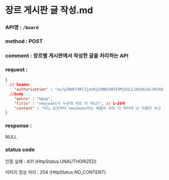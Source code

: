 # 장르 게시판 글 작성.md
### API명 : `/board`

### method : POST

### comment : 장르별 게시판에서 작성한 글을 처리하는 API 

### request : 
~~~json
{
  // header
    "authorization" : "eyJyZWdEYXRlIjoxNjU3NDU1NTE4MjQ1LCJ0eXAiOiJKV1QiLCJhbGciOiJIUzI1NiJ9.eyJ1c2VyTnVtIjoiNDMiLCJleHAiOjE2NTc0NjYzMTh9.geNy6UmYpSO88SdiU4fRzxVQYhAOiDfSv_J_cArh2JM",
  //body
    "genre" : "kpop",
    "title" : "newjeans가 누군데 차트 다 먹냐?", // 1~20자
    "content" : "어느 순간부터 newJeans라는 애들이 차트 다 먹더라 난 이름만 보고 외국 가수인줄" //  1~1000자
}
~~~


### response :
  NULL

### status code
인증 실패 : 401 (HttpStatus.UNAUTHORIZED)

이미지 정상 처리 : 204 (HttpStatus.NO_CONTENT)

